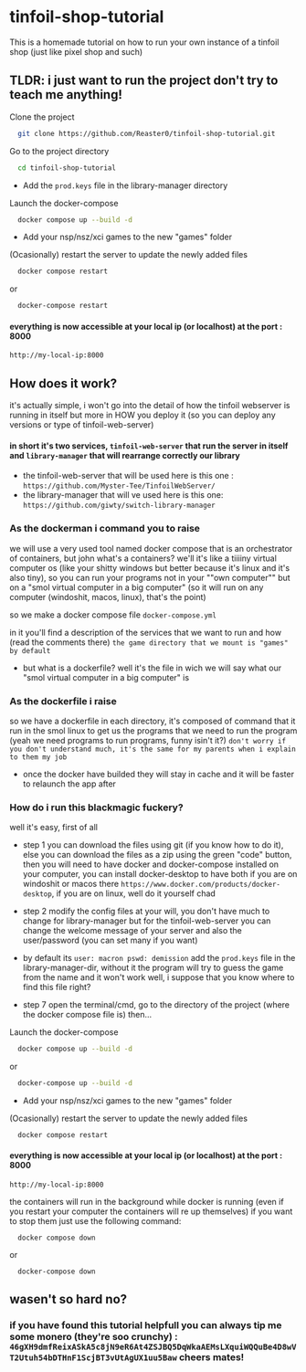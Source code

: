
# tinfoil-shop-tutorial

This is a homemade tutorial on how to run your own instance of a tinfoil shop (just like pixel shop and such) 

## TLDR: i just want to run the project don't try to teach me anything!

Clone the project

```bash
  git clone https://github.com/Reaster0/tinfoil-shop-tutorial.git
```

Go to the project directory

```bash
  cd tinfoil-shop-tutorial
```

- Add the ```prod.keys``` file in the library-manager directory

Launch the docker-compose

```bash
  docker compose up --build -d
```

- Add your nsp/nsz/xci games to the new "games" folder

(Ocasionally) restart the server to update the newly added files

```bash
  docker compose restart
```
or
```bash
  docker-compose restart
```

#### everything is now accessible at your local ip (or localhost) at the port : 8000
```
http://my-local-ip:8000
```
## How does it work?

it's actually simple, i won't go into the detail of how the tinfoil webserver is running in itself but more in HOW you deploy it (so you can deploy any versions or type of tinfoil-web-server)
#### in short it's two services, ```tinfoil-web-server``` that run the server in itself and ```library-manager``` that will rearrange correctly our library
- the tinfoil-web-server that will be used here is this one : ```https://github.com/Myster-Tee/TinfoilWebServer/```
- the library-manager that will ve used here is this one: ```https://github.com/giwty/switch-library-manager```

### As the dockerman i command you to raise

we will use a very used tool named docker compose that is an orchestrator of containers, but john what's a containers? we'll it's like a tiiiiny virtual computer os (like your shitty windows but better because it's linux and it's also tiny), so you can run your programs not in your ""own computer"" but on a "smol virtual computer in a big computer" (so it will run on any computer (windoshit, macos, linux), that's the point)

so we make a docker compose file ```docker-compose.yml``` 

in it you'll find a description of the services that we want to run and how (read the comments there)
```the game directory that we mount is "games" by default```
- but what is a dockerfile?
well it's the file in wich we will say what our "smol virtual computer in a big computer" is

### As the dockerfile i raise
so we have a dockerfile in each directory, it's composed of command that it run in the smol linux to get us the programs that we need to run the program (yeah we need programs to run programs, funny isin't it?)
```don't worry if you don't understand much, it's the same for my parents when i explain to them my job```
- once the docker have builded they will stay in cache and it will be faster to relaunch the app after

### How do i run this blackmagic fuckery?
well it's easy, first of all
- step 1
you can download the files using git (if you know how to do it), else you can download the files as a zip using the green "code" button, then you will need to have docker and docker-compose installed on your computer, you can install docker-desktop to have both if you are on windoshit or macos there ```https://www.docker.com/products/docker-desktop```, if you are on linux, well do it yourself chad

- step 2
modify the config files at your will, you don't have much to change for library-manager but for the tinfoil-web-server you can change the welcome message of your server and also the user/password (you can set many if you want)
- by default its ```user: macron pswd: demission```
add the ```prod.keys``` file in the library-manager-dir, without it the program will try to guess the game from the name and it won't work well, i suppose that you know where to find this file right?

- step 7
open the terminal/cmd, go to the directory of the project (where the docker compose file is) then...

Launch the docker-compose

```bash
  docker compose up --build -d
```
or
```bash
  docker-compose up --build -d
```

- Add your nsp/nsz/xci games to the new "games" folder

(Ocasionally) restart the server to update the newly added files

```bash
  docker compose restart
```

#### everything is now accessible at your local ip (or localhost) at the port : 8000
```
http://my-local-ip:8000
``` 

the containers will run in the background while docker is running (even if you restart your computer the containers will re up themselves)
if you want to stop them just use the following command:
```
  docker compose down
```
or
```
  docker-compose down
```


## wasen't so hard no?

### if you have found this tutorial helpfull you can always tip me some monero (they're soo crunchy) : ```46gXH9dmfReixASkA5c8jN9eR6At4ZSJBQ5DqWkaAEMsLXquiWQQuBe4D8wVT2Utuh54bDTHnF1ScjBT3vUtAgUX1uu5Baw``` cheers mates!